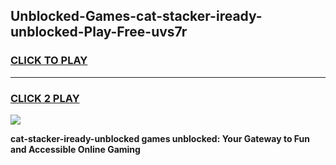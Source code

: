 
## Unblocked-Games-cat-stacker-iready-unblocked-Play-Free-uvs7r
<h3>
<a href="https://premium76.site?title=cat-stacker-iready-unblocked&ref=20M">CLICK TO PLAY</a></h3>
<hr>

<h3>
<a href="https://premium76.site?title=cat-stacker-iready-unblocked&ref=20M">CLICK 2 PLAY</a>
  
</h3>

<a href="https://premium76.site?title=cat-stacker-iready-unblocked&ref=19M"><img src="https://clearcache.store/games.png"></a>


**cat-stacker-iready-unblocked games unblocked: Your Gateway to Fun and Accessible Online Gaming**
